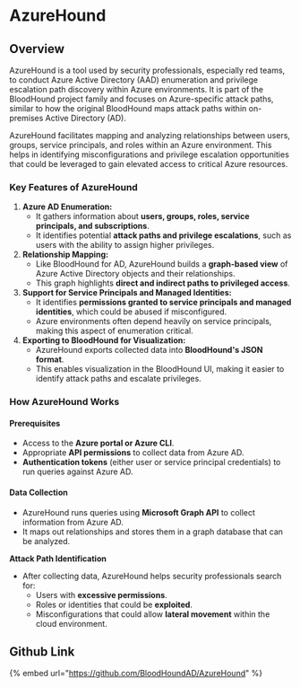 # AzureHound

## Overview

AzureHound is a tool used by security professionals, especially red teams, to conduct Azure Active Directory (AAD) enumeration and privilege escalation path discovery within Azure environments. It is part of the BloodHound project family and focuses on Azure-specific attack paths, similar to how the original BloodHound maps attack paths within on-premises Active Directory (AD).

AzureHound facilitates mapping and analyzing relationships between users, groups, service principals, and roles within an Azure environment. This helps in identifying misconfigurations and privilege escalation opportunities that could be leveraged to gain elevated access to critical Azure resources.

### Key Features of AzureHound

1. **Azure AD Enumeration:**
   * It gathers information about **users, groups, roles, service principals, and subscriptions**.
   * It identifies potential **attack paths and privilege escalations**, such as users with the ability to assign higher privileges.
2. **Relationship Mapping:**
   * Like BloodHound for AD, AzureHound builds a **graph-based view** of Azure Active Directory objects and their relationships.
   * This graph highlights **direct and indirect paths to privileged access**.
3. **Support for Service Principals and Managed Identities:**
   * It identifies **permissions granted to service principals and managed identities**, which could be abused if misconfigured.
   * Azure environments often depend heavily on service principals, making this aspect of enumeration critical.
4. **Exporting to BloodHound for Visualization:**
   * AzureHound exports collected data into **BloodHound's JSON format**.
   * This enables visualization in the BloodHound UI, making it easier to identify attack paths and escalate privileges.

### How AzureHound Works

#### **Prerequisites**

* Access to the **Azure portal or Azure CLI**.
* Appropriate **API permissions** to collect data from Azure AD.
* **Authentication tokens** (either user or service principal credentials) to run queries against Azure AD.

#### **Data Collection**

* AzureHound runs queries using **Microsoft Graph API** to collect information from Azure AD.
* It maps out relationships and stores them in a graph database that can be analyzed.

**Attack Path Identification**

* After collecting data, AzureHound helps security professionals search for:
  * Users with **excessive permissions**.
  * Roles or identities that could be **exploited**.
  * Misconfigurations that could allow **lateral movement** within the cloud environment.

## Github Link

{% embed url="https://github.com/BloodHoundAD/AzureHound" %}
